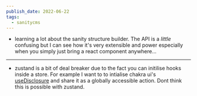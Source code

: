 ```yaml
---
publish_date: 2022-06-22
tags:
  - sanitycms
---
```

- learning a lot about the sanity structure builder. The API is a _little_ confusing but I can see how it's very extensible and power especially when you simply just bring a react component anywhere...

----
- zustand is a bit of deal breaker due to the fact you can initilise hooks inside a store. For example I want to to intialise chakra ui's [useDisclosure](https://chakra-ui.com/docs/hooks/use-disclosure) and share it as a globally accessible action. Dont think this is possible with zustand.
